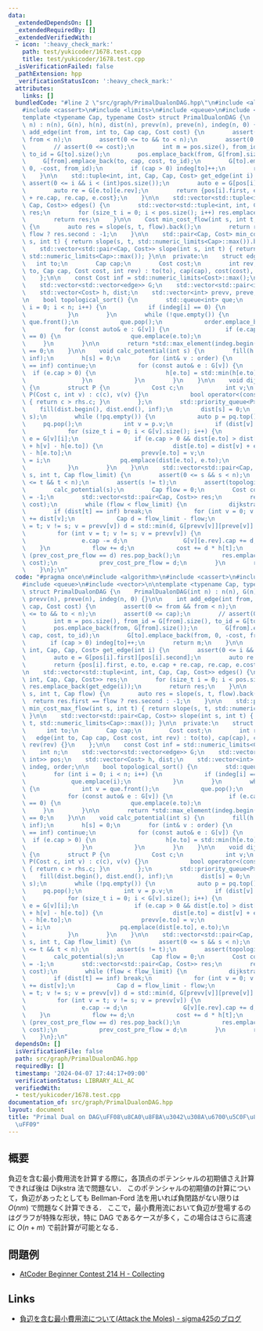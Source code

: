 ```yaml
---
data:
  _extendedDependsOn: []
  _extendedRequiredBy: []
  _extendedVerifiedWith:
  - icon: ':heavy_check_mark:'
    path: test/yukicoder/1678.test.cpp
    title: test/yukicoder/1678.test.cpp
  _isVerificationFailed: false
  _pathExtension: hpp
  _verificationStatusIcon: ':heavy_check_mark:'
  attributes:
    links: []
  bundledCode: "#line 2 \"src/graph/PrimalDualonDAG.hpp\"\n#include <algorithm>\n\
    #include <cassert>\n#include <limits>\n#include <queue>\n#include <vector>\n\n\
    template <typename Cap, typename Cost> struct PrimalDualonDAG {\n    PrimalDualonDAG(int\
    \ n) : n(n), G(n), h(n), dist(n), prevv(n), preve(n), indeg(n, 0) {}\n\n    int\
    \ add_edge(int from, int to, Cap cap, Cost cost) {\n        assert(0 <= from &&\
    \ from < n);\n        assert(0 <= to && to < n);\n        assert(0 <= cap);\n\
    \        // assert(0 <= cost);\n        int m = pos.size(), from_id = G[from].size(),\
    \ to_id = G[to].size();\n        pos.emplace_back(from, G[from].size());\n   \
    \     G[from].emplace_back(to, cap, cost, to_id);\n        G[to].emplace_back(from,\
    \ 0, -cost, from_id);\n        if (cap > 0) indeg[to]++;\n        return m;\n\
    \    }\n\n    std::tuple<int, int, Cap, Cap, Cost> get_edge(int i) {\n       \
    \ assert(0 <= i && i < (int)pos.size());\n        auto e = G[pos[i].first][pos[i].second];\n\
    \        auto re = G[e.to][e.rev];\n        return {pos[i].first, e.to, e.cap\
    \ + re.cap, re.cap, e.cost};\n    }\n\n    std::vector<std::tuple<int, int, Cap,\
    \ Cap, Cost>> edges() {\n        std::vector<std::tuple<int, int, Cap, Cap, Cost>>\
    \ res;\n        for (size_t i = 0; i < pos.size(); i++) res.emplace_back(get_edge(i));\n\
    \        return res;\n    }\n\n    Cost min_cost_flow(int s, int t, Cap flow)\
    \ {\n        auto res = slope(s, t, flow).back();\n        return res.first ==\
    \ flow ? res.second : -1;\n    }\n\n    std::pair<Cap, Cost> min_cost_max_flow(int\
    \ s, int t) { return slope(s, t, std::numeric_limits<Cap>::max()).back(); }\n\n\
    \    std::vector<std::pair<Cap, Cost>> slope(int s, int t) { return slope(s, t,\
    \ std::numeric_limits<Cap>::max()); }\n\n  private:\n    struct edge {\n     \
    \   int to;\n        Cap cap;\n        Cost cost;\n        int rev;\n        edge(int\
    \ to, Cap cap, Cost cost, int rev) : to(to), cap(cap), cost(cost), rev(rev) {}\n\
    \    };\n\n    const Cost inf = std::numeric_limits<Cost>::max();\n    int n;\n\
    \    std::vector<std::vector<edge>> G;\n    std::vector<std::pair<int, int>> pos;\n\
    \    std::vector<Cost> h, dist;\n    std::vector<int> prevv, preve, indeg, order;\n\
    \n    bool topological_sort() {\n        std::queue<int> que;\n        for (int\
    \ i = 0; i < n; i++) {\n            if (indeg[i] == 0) {\n                que.emplace(i);\n\
    \            }\n        }\n        while (!que.empty()) {\n            int v =\
    \ que.front();\n            que.pop();\n            order.emplace_back(v);\n \
    \           for (const auto& e : G[v]) {\n                if (e.cap > 0 && --indeg[e.to]\
    \ == 0) {\n                    que.emplace(e.to);\n                }\n       \
    \     }\n        }\n\n        return *std::max_element(indeg.begin(), indeg.end())\
    \ == 0;\n    }\n\n    void calc_potential(int s) {\n        fill(h.begin(), h.end(),\
    \ inf);\n        h[s] = 0;\n        for (int& v : order) {\n            if (h[v]\
    \ == inf) continue;\n            for (const auto& e : G[v]) {\n              \
    \  if (e.cap > 0) {\n                    h[e.to] = std::min(h[e.to], h[v] + e.cost);\n\
    \                }\n            }\n        }\n    }\n\n    void dijkstra(int s)\
    \ {\n        struct P {\n            Cost c;\n            int v;\n           \
    \ P(Cost c, int v) : c(c), v(v) {}\n            bool operator<(const P& rhs) const\
    \ { return c > rhs.c; }\n        };\n        std::priority_queue<P> pq;\n    \
    \    fill(dist.begin(), dist.end(), inf);\n        dist[s] = 0;\n        pq.emplace(dist[s],\
    \ s);\n        while (!pq.empty()) {\n            auto p = pq.top();\n       \
    \     pq.pop();\n            int v = p.v;\n            if (dist[v] < p.c) continue;\n\
    \            for (size_t i = 0; i < G[v].size(); i++) {\n                auto&\
    \ e = G[v][i];\n                if (e.cap > 0 && dist[e.to] > dist[v] + e.cost\
    \ + h[v] - h[e.to]) {\n                    dist[e.to] = dist[v] + e.cost + h[v]\
    \ - h[e.to];\n                    prevv[e.to] = v;\n                    preve[e.to]\
    \ = i;\n                    pq.emplace(dist[e.to], e.to);\n                }\n\
    \            }\n        }\n    }\n\n    std::vector<std::pair<Cap, Cost>> slope(int\
    \ s, int t, Cap flow_limit) {\n        assert(0 <= s && s < n);\n        assert(0\
    \ <= t && t < n);\n        assert(s != t);\n        assert(topological_sort());\n\
    \        calc_potential(s);\n        Cap flow = 0;\n        Cost cost = 0, prev_cost_pre_flow\
    \ = -1;\n        std::vector<std::pair<Cap, Cost>> res;\n        res.emplace_back(flow,\
    \ cost);\n        while (flow < flow_limit) {\n            dijkstra(s);\n    \
    \        if (dist[t] == inf) break;\n            for (int v = 0; v < n; v++) h[v]\
    \ += dist[v];\n            Cap d = flow_limit - flow;\n            for (int v\
    \ = t; v != s; v = prevv[v]) d = std::min(d, G[prevv[v]][preve[v]].cap);\n   \
    \         for (int v = t; v != s; v = prevv[v]) {\n                auto& e = G[prevv[v]][preve[v]];\n\
    \                e.cap -= d;\n                G[v][e.rev].cap += d;\n        \
    \    }\n            flow += d;\n            cost += d * h[t];\n            if\
    \ (prev_cost_pre_flow == d) res.pop_back();\n            res.emplace_back(flow,\
    \ cost);\n            prev_cost_pre_flow = d;\n        }\n        return res;\n\
    \    }\n};\n"
  code: "#pragma once\n#include <algorithm>\n#include <cassert>\n#include <limits>\n\
    #include <queue>\n#include <vector>\n\ntemplate <typename Cap, typename Cost>\
    \ struct PrimalDualonDAG {\n    PrimalDualonDAG(int n) : n(n), G(n), h(n), dist(n),\
    \ prevv(n), preve(n), indeg(n, 0) {}\n\n    int add_edge(int from, int to, Cap\
    \ cap, Cost cost) {\n        assert(0 <= from && from < n);\n        assert(0\
    \ <= to && to < n);\n        assert(0 <= cap);\n        // assert(0 <= cost);\n\
    \        int m = pos.size(), from_id = G[from].size(), to_id = G[to].size();\n\
    \        pos.emplace_back(from, G[from].size());\n        G[from].emplace_back(to,\
    \ cap, cost, to_id);\n        G[to].emplace_back(from, 0, -cost, from_id);\n \
    \       if (cap > 0) indeg[to]++;\n        return m;\n    }\n\n    std::tuple<int,\
    \ int, Cap, Cap, Cost> get_edge(int i) {\n        assert(0 <= i && i < (int)pos.size());\n\
    \        auto e = G[pos[i].first][pos[i].second];\n        auto re = G[e.to][e.rev];\n\
    \        return {pos[i].first, e.to, e.cap + re.cap, re.cap, e.cost};\n    }\n\
    \n    std::vector<std::tuple<int, int, Cap, Cap, Cost>> edges() {\n        std::vector<std::tuple<int,\
    \ int, Cap, Cap, Cost>> res;\n        for (size_t i = 0; i < pos.size(); i++)\
    \ res.emplace_back(get_edge(i));\n        return res;\n    }\n\n    Cost min_cost_flow(int\
    \ s, int t, Cap flow) {\n        auto res = slope(s, t, flow).back();\n      \
    \  return res.first == flow ? res.second : -1;\n    }\n\n    std::pair<Cap, Cost>\
    \ min_cost_max_flow(int s, int t) { return slope(s, t, std::numeric_limits<Cap>::max()).back();\
    \ }\n\n    std::vector<std::pair<Cap, Cost>> slope(int s, int t) { return slope(s,\
    \ t, std::numeric_limits<Cap>::max()); }\n\n  private:\n    struct edge {\n  \
    \      int to;\n        Cap cap;\n        Cost cost;\n        int rev;\n     \
    \   edge(int to, Cap cap, Cost cost, int rev) : to(to), cap(cap), cost(cost),\
    \ rev(rev) {}\n    };\n\n    const Cost inf = std::numeric_limits<Cost>::max();\n\
    \    int n;\n    std::vector<std::vector<edge>> G;\n    std::vector<std::pair<int,\
    \ int>> pos;\n    std::vector<Cost> h, dist;\n    std::vector<int> prevv, preve,\
    \ indeg, order;\n\n    bool topological_sort() {\n        std::queue<int> que;\n\
    \        for (int i = 0; i < n; i++) {\n            if (indeg[i] == 0) {\n   \
    \             que.emplace(i);\n            }\n        }\n        while (!que.empty())\
    \ {\n            int v = que.front();\n            que.pop();\n            order.emplace_back(v);\n\
    \            for (const auto& e : G[v]) {\n                if (e.cap > 0 && --indeg[e.to]\
    \ == 0) {\n                    que.emplace(e.to);\n                }\n       \
    \     }\n        }\n\n        return *std::max_element(indeg.begin(), indeg.end())\
    \ == 0;\n    }\n\n    void calc_potential(int s) {\n        fill(h.begin(), h.end(),\
    \ inf);\n        h[s] = 0;\n        for (int& v : order) {\n            if (h[v]\
    \ == inf) continue;\n            for (const auto& e : G[v]) {\n              \
    \  if (e.cap > 0) {\n                    h[e.to] = std::min(h[e.to], h[v] + e.cost);\n\
    \                }\n            }\n        }\n    }\n\n    void dijkstra(int s)\
    \ {\n        struct P {\n            Cost c;\n            int v;\n           \
    \ P(Cost c, int v) : c(c), v(v) {}\n            bool operator<(const P& rhs) const\
    \ { return c > rhs.c; }\n        };\n        std::priority_queue<P> pq;\n    \
    \    fill(dist.begin(), dist.end(), inf);\n        dist[s] = 0;\n        pq.emplace(dist[s],\
    \ s);\n        while (!pq.empty()) {\n            auto p = pq.top();\n       \
    \     pq.pop();\n            int v = p.v;\n            if (dist[v] < p.c) continue;\n\
    \            for (size_t i = 0; i < G[v].size(); i++) {\n                auto&\
    \ e = G[v][i];\n                if (e.cap > 0 && dist[e.to] > dist[v] + e.cost\
    \ + h[v] - h[e.to]) {\n                    dist[e.to] = dist[v] + e.cost + h[v]\
    \ - h[e.to];\n                    prevv[e.to] = v;\n                    preve[e.to]\
    \ = i;\n                    pq.emplace(dist[e.to], e.to);\n                }\n\
    \            }\n        }\n    }\n\n    std::vector<std::pair<Cap, Cost>> slope(int\
    \ s, int t, Cap flow_limit) {\n        assert(0 <= s && s < n);\n        assert(0\
    \ <= t && t < n);\n        assert(s != t);\n        assert(topological_sort());\n\
    \        calc_potential(s);\n        Cap flow = 0;\n        Cost cost = 0, prev_cost_pre_flow\
    \ = -1;\n        std::vector<std::pair<Cap, Cost>> res;\n        res.emplace_back(flow,\
    \ cost);\n        while (flow < flow_limit) {\n            dijkstra(s);\n    \
    \        if (dist[t] == inf) break;\n            for (int v = 0; v < n; v++) h[v]\
    \ += dist[v];\n            Cap d = flow_limit - flow;\n            for (int v\
    \ = t; v != s; v = prevv[v]) d = std::min(d, G[prevv[v]][preve[v]].cap);\n   \
    \         for (int v = t; v != s; v = prevv[v]) {\n                auto& e = G[prevv[v]][preve[v]];\n\
    \                e.cap -= d;\n                G[v][e.rev].cap += d;\n        \
    \    }\n            flow += d;\n            cost += d * h[t];\n            if\
    \ (prev_cost_pre_flow == d) res.pop_back();\n            res.emplace_back(flow,\
    \ cost);\n            prev_cost_pre_flow = d;\n        }\n        return res;\n\
    \    }\n};\n"
  dependsOn: []
  isVerificationFile: false
  path: src/graph/PrimalDualonDAG.hpp
  requiredBy: []
  timestamp: '2024-04-07 17:44:17+09:00'
  verificationStatus: LIBRARY_ALL_AC
  verifiedWith:
  - test/yukicoder/1678.test.cpp
documentation_of: src/graph/PrimalDualonDAG.hpp
layout: document
title: "Primal Dual on DAG\uFF08\u8CA0\u8FBA\u3042\u308A\u6700\u5C0F\u8CBB\u7528\u6D41\
  \uFF09"
---
```


## 概要
負辺を含む最小費用流を計算する際に，各頂点のポテンシャルの初期値さえ計算できれば後は Dijkstra 法で問題ない．
このポテンシャルの初期値の計算について，負辺があったとしても Bellman-Ford 法を用いれば負閉路がない限りは $O(nm)$ で問題なく計算できる．
ここで，最小費用流において負辺が登場するのはグラフが特殊な形状，特に DAG であるケースが多く，この場合はさらに高速に $O(n + m)$ で前計算が可能となる．

## 問題例
- [AtCoder Beginner Contest 214 H - Collecting](https://atcoder.jp/contests/abc214/tasks/abc214_h)

## Links
- [負辺を含む最小費用流について(Attack the Moles) - sigma425のブログ](https://sigma425.hatenablog.com/entry/2014/10/12/122018?utm_source=pocket_mylist)
